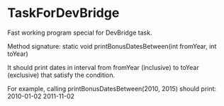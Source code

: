 # TaskForDevBridge

Fast working program special for DevBridge task.

Method signature:
static void printBonusDatesBetween(int fromYear, int toYear)

It should print dates in interval from fromYear (inclusive) to toYear (exclusive) that satisfy the condition.

For example, calling printBonusDatesBetween(2010, 2015) should print:
2010-01-02
2011-11-02

